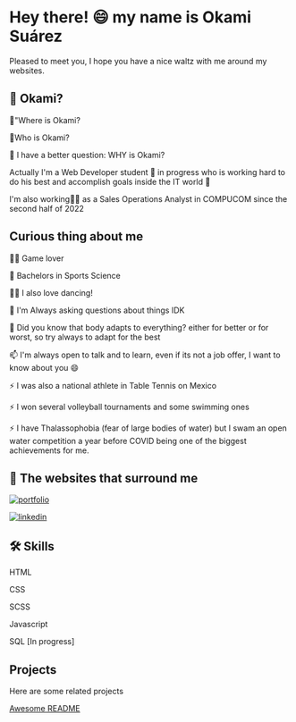 
# Hey there! 😄 my name is Okami Suárez
Pleased to meet you, I hope you have a nice waltz with me around my websites.
## 🚀 Okami?
💬"Where is Okami? 

💬Who is Okami? 

💬 I have a better question: WHY is Okami?

Actually I'm a Web Developer student 🧠 in progress who is working hard to do his best and accomplish goals inside the IT world 🌱

I'm also working👩‍💻 as a Sales Operations Analyst in COMPUCOM since the second half of 2022

## Curious thing about me
👩‍💻 Game lover

🧠 Bachelors in Sports Science

👯‍♀️ I also love dancing!

🤔 I'm Always asking questions about things IDK

💬 Did you know that body adapts to everything? either for better or for worst, so try always to adapt for the best

📫 I'm always open to talk and to learn, even if its not a job offer, I want to know about you 😄

⚡️ I was also a national athlete in Table Tennis on Mexico

⚡️ I won several volleyball tournaments and some swimming ones

⚡️ I have Thalassophobia (fear of large bodies of water) but I swam an open water competition a year before COVID being one of the biggest achievements for me.


## 🔗 The websites that surround me
[![portfolio](https://img.shields.io/badge/my_portfolio-000?style=for-the-badge&logo=ko-fi&logoColor=white)](https://okamisuarez.github.io/Portfolio/)

[![linkedin](https://img.shields.io/badge/linkedin-0A66C2?style=for-the-badge&logo=linkedin&logoColor=white)](https://www.linkedin.com/in/okami97backdev/)



## 🛠 Skills
HTML

CSS

SCSS

Javascript

SQL [In progress]


## Projects

Here are some related projects

[Awesome README](https://github.com/matiassingers/awesome-readme)

